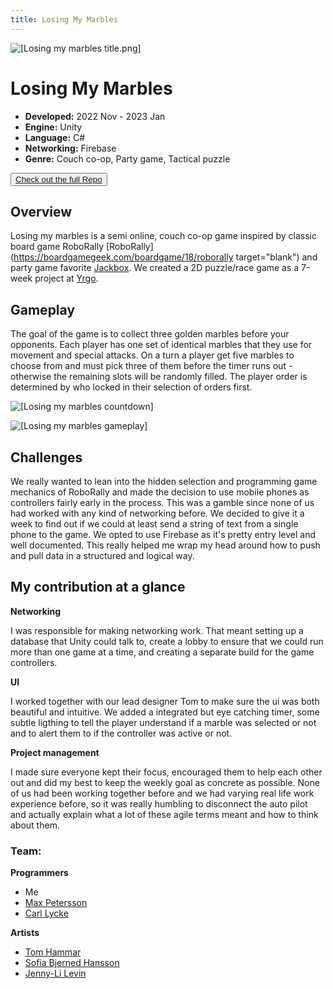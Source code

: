 ```yaml
---
title: Losing My Marbles
---
```


![[Losing my marbles title.png]](../src/img/LMM.png)
 
# Losing My Marbles

- **Developed:** 2022 Nov - 2023 Jan
- **Engine:** Unity
- **Language:** C#
- **Networking:** Firebase
- **Genre:** Couch co-op, Party game, Tactical puzzle


<button class="prose prose-a:text-white prose-a:no-underline prose-a:font-semibold bg-zinc-900 hover:scale-105 p-2 md:p-4 my-4  font-semibold">
<a href="https://github.com/Llrac/losing-my-marbles" target="_">Check out the full Repo</a>
</button>

## Overview

Losing my marbles is a semi online, couch co-op game inspired by classic board game RoboRally [RoboRally](https://boardgamegeek.com/boardgame/18/roborally target="blank") and party game favorite [Jackbox](https://www.jackboxgames.com/). We created a 2D puzzle/race game as a 7-week project at [Yrgo](https://www.yrgo.se).

## Gameplay

The goal of the game is to collect three golden marbles before your opponents. Each player has one set of identical marbles that they use for movement and special attacks. On a turn a player get five marbles to choose from and must pick three of them before the timer runs out - otherwise the remaining slots will be randomly filled. The player order is determined by who locked in their selection of orders first. 

![[Losing my marbles countdown]](../src/img/losing-my-marbles-countdown.gif)

![[Losing my marbles gameplay]](../src/img/losing-my-marbles-turn-2.gif)

## Challenges

We really wanted to lean into the hidden selection and programming game mechanics of RoboRally and made the decision to use mobile phones as controllers fairly early in the process. This was a gamble since none of us had worked with any kind of networking before. We decided to give it a week to find out if we could at least send a string of text from a single phone to the game. We opted to use Firebase as it's pretty entry level and well documented. This really helped me wrap my head around how to push and pull data in a structured and logical way.

## My contribution at a glance

**Networking**

I was responsible for making networking work. That meant setting up a database that Unity could talk to, create a lobby to ensure that we could run more than one game at a time, and creating a separate build for the game controllers.

**UI**

I worked together with our lead designer Tom to make sure the ui was both beautiful and intuitive. We added a integrated but eye catching timer, some subtle ligthing to tell the player understand if a marble was selected or not and to alert them to if the controller was active or not.  

**Project management** 

I made sure everyone kept their focus, encouraged them to help each other out and did my best to keep the weekly goal as concrete as possible. None of us had been working together before and we had varying real life work experience before, so it was really humbling to disconnect the auto pilot and actually explain what a lot of these agile terms meant and how to think about them.   


### Team: 
**Programmers** 
- Me
- [Max Petersson](https://github.com/Max-Petersson)
- [Carl Lycke](https://github.com/llrac)
 
**Artists**  
- [Tom Hammar](https://www.artstation.com/tomhammar)
- [Sofia Bjerned Hansson](https://www.artstation.com/sofiabjernedhansson) 
- [Jenny-Li Levin](https://www.artstation.com/jenny-lilevin) 
